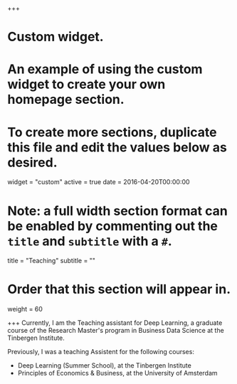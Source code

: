 +++
# Custom widget.
# An example of using the custom widget to create your own homepage section.
# To create more sections, duplicate this file and edit the values below as desired.
widget = "custom"
active = true
date = 2016-04-20T00:00:00

# Note: a full width section format can be enabled by commenting out the `title` and `subtitle` with a `#`.
title = "Teaching"
subtitle = ""

# Order that this section will appear in.
weight = 60

+++
Currently, I am the Teaching assistant for Deep Learning, a graduate course of the Research Master's program in Business Data Science at the Tinbergen Institute.

Previously, I was a teaching Assistent for the following courses:

- Deep Learning (Summer School), at the Tinbergen Institute
- Principles of Economics & Business, at the University of Amsterdam
